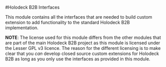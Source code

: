 #Holodeck B2B Interfaces

This module contains all the interfaces that are needed to build custom extension to add functionality to the standard 
Holodeck B2B implementation. 

**NOTE**: The license used for this module differs from the other modules that are part of the main Holodeck B2B
project as this module is licensed under the Lesser GPL v3 licence. 
The reason for the different licensing is to make clear that you *can* develop closed source custom extensions for Holodeck B2B as long as you only use the interfaces as provided in this module.
